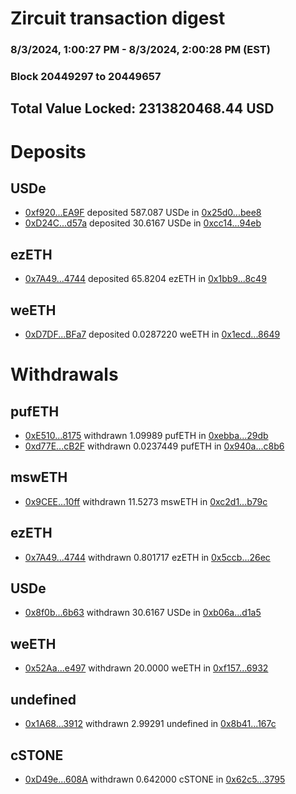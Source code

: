 # Zircuit transaction digest
### 8/3/2024, 1:00:27 PM - 8/3/2024, 2:00:28 PM (EST)
### Block 20449297 to 20449657

## Total Value Locked: 2313820468.44 USD

# Deposits
## USDe
- [0xf920...EA9F](https://etherscan.io/address/0xf920047a6402dC112E5eE6209Bc93489A3A8EA9F) deposited 587.087 USDe in [0x25d0...bee8](https://etherscan.io/tx/0xf920047a6402dC112E5eE6209Bc93489A3A8EA9F)
- [0xD24C...d57a](https://etherscan.io/address/0xD24Cfe2d0fa81369ca6291c28ac5426e16B6d57a) deposited 30.6167 USDe in [0xcc14...94eb](https://etherscan.io/tx/0xD24Cfe2d0fa81369ca6291c28ac5426e16B6d57a)
## ezETH
- [0x7A49...4744](https://etherscan.io/address/0x7A493Be5c2ce014cD049Bf178a1ac0Db1B434744) deposited 65.8204 ezETH in [0x1bb9...8c49](https://etherscan.io/tx/0x7A493Be5c2ce014cD049Bf178a1ac0Db1B434744)
## weETH
- [0xD7DF...BFa7](https://etherscan.io/address/0xD7DF7E085214743530afF339aFC420c7c720BFa7) deposited 0.0287220 weETH in [0x1ecd...8649](https://etherscan.io/tx/0xD7DF7E085214743530afF339aFC420c7c720BFa7)
# Withdrawals
## pufETH
- [0xE510...8175](https://etherscan.io/address/0xE5104aF85f0146D2c5dB72227B0D00dBbf9f8175) withdrawn 1.09989 pufETH in [0xebba...29db](https://etherscan.io/tx/0xE5104aF85f0146D2c5dB72227B0D00dBbf9f8175)
- [0xd77E...cB2F](https://etherscan.io/address/0xd77EaE0f05ECC4ced18D42a15fCFA5d06d1EcB2F) withdrawn 0.0237449 pufETH in [0x940a...c8b6](https://etherscan.io/tx/0xd77EaE0f05ECC4ced18D42a15fCFA5d06d1EcB2F)
## mswETH
- [0x9CEE...10ff](https://etherscan.io/address/0x9CEE3093a89C07C8dB70e2Cd4D7A6820d33f10ff) withdrawn 11.5273 mswETH in [0xc2d1...b79c](https://etherscan.io/tx/0x9CEE3093a89C07C8dB70e2Cd4D7A6820d33f10ff)
## ezETH
- [0x7A49...4744](https://etherscan.io/address/0x7A493Be5c2ce014cD049Bf178a1ac0Db1B434744) withdrawn 0.801717 ezETH in [0x5ccb...26ec](https://etherscan.io/tx/0x7A493Be5c2ce014cD049Bf178a1ac0Db1B434744)
## USDe
- [0x8f0b...6b63](https://etherscan.io/address/0x8f0b918c9401E8b32994766e5CbD193a53B36b63) withdrawn 30.6167 USDe in [0xb06a...d1a5](https://etherscan.io/tx/0x8f0b918c9401E8b32994766e5CbD193a53B36b63)
## weETH
- [0x52Aa...e497](https://etherscan.io/address/0x52Aa899454998Be5b000Ad077a46Bbe360F4e497) withdrawn 20.0000 weETH in [0xf157...6932](https://etherscan.io/tx/0x52Aa899454998Be5b000Ad077a46Bbe360F4e497)
## undefined
- [0x1A68...3912](https://etherscan.io/address/0x1A68c00C9dAd98F4AA9d7f448eE404F9BEaa3912) withdrawn 2.99291 undefined in [0x8b41...167c](https://etherscan.io/tx/0x1A68c00C9dAd98F4AA9d7f448eE404F9BEaa3912)
## cSTONE
- [0xD49e...608A](https://etherscan.io/address/0xD49e79A2F10cBa5E801D79d29081C87CFfd8608A) withdrawn 0.642000 cSTONE in [0x62c5...3795](https://etherscan.io/tx/0xD49e79A2F10cBa5E801D79d29081C87CFfd8608A)
